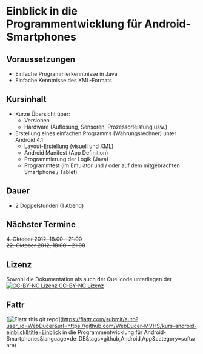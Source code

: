 Einblick in die Programmentwicklung für Android-Smartphones
===========================================================

Voraussetzungen
---------------
- Einfache Programmierkenntnisse in Java
- Einfache Kenntnisse des XML-Formats

Kursinhalt
----------
- Kurze Übersicht über:
  - Versionen
  - Hardware (Auflösung, Sensoren, Prozessorleistung usw.)
- Erstellung eines einfachen Programms (Währungsrechner) unter Android 4.1:
  - Layout-Erstellung (visuell und XML)
  - Android Manifest (App Definition)
  - Programmierung der Logik (Java)
  - Programmtest (im Emulator und / oder auf dem mitgebrachten Smartphone / Tablet)

Dauer
-----
- 2 Doppelstunden (1 Abend)

Nächster Termine
----------------
~~4\. Oktober 2012, 18:00 - 21:00~~  
~~22\. Oktober 2012, 18:00 - 21:00~~

Lizenz
------
Sowohl die Dokumentation als auch der Quellcode unterliegen der [![CC-BY-NC Lizenz](http://i.creativecommons.org/l/by-nc/3.0/88x31.png) CC-BY-NC Lizenz](http://creativecommons.org/licenses/by-nc/3.0/deed.de)

Fattr
-----
[![Flattr this git repo](http://api.flattr.com/button/flattr-badge-large.png)](https://flattr.com/submit/auto?user_id=WebDucer&url=https://github.com/WebDucer-MVHS/kurs-android-einblick&title=Einblick in die Programmentwicklung für Android-Smartphones&language=de_DE&tags=github,Android,App&category=software)